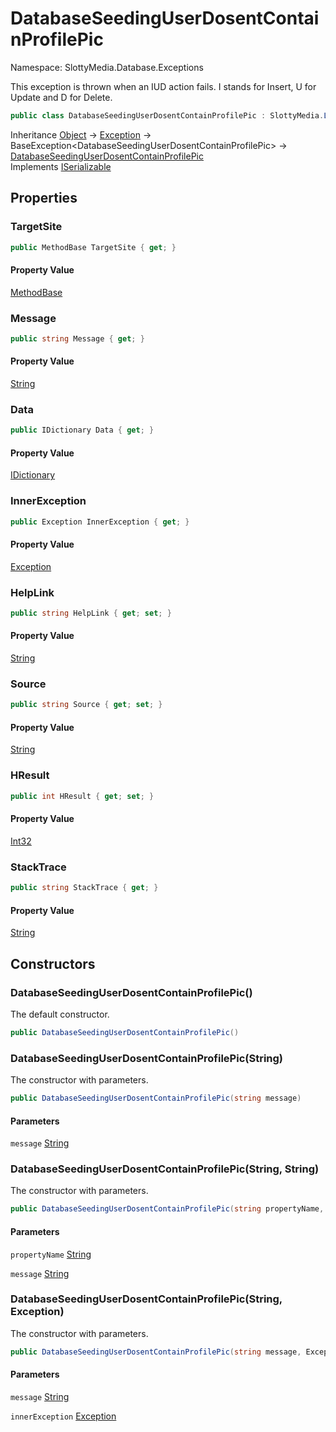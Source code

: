 # DatabaseSeedingUserDosentContainProfilePic

Namespace: SlottyMedia.Database.Exceptions

This exception is thrown when an IUD action fails. I stands for Insert, U for Update and D for Delete.

```csharp
public class DatabaseSeedingUserDosentContainProfilePic : SlottyMedia.LoggingProvider.BaseException`1[[SlottyMedia.Database.Exceptions.DatabaseSeedingUserDosentContainProfilePic, SlottyMedia.DatabaseSeeding, Version=1.0.0.0, Culture=neutral, PublicKeyToken=null]], System.Runtime.Serialization.ISerializable
```

Inheritance [Object](https://docs.microsoft.com/en-us/dotnet/api/system.object) → [Exception](https://docs.microsoft.com/en-us/dotnet/api/system.exception) → BaseException&lt;DatabaseSeedingUserDosentContainProfilePic&gt; → [DatabaseSeedingUserDosentContainProfilePic](./slottymedia.database.exceptions.databaseseedinguserdosentcontainprofilepic.md)<br>
Implements [ISerializable](https://docs.microsoft.com/en-us/dotnet/api/system.runtime.serialization.iserializable)

## Properties

### **TargetSite**

```csharp
public MethodBase TargetSite { get; }
```

#### Property Value

[MethodBase](https://docs.microsoft.com/en-us/dotnet/api/system.reflection.methodbase)<br>

### **Message**

```csharp
public string Message { get; }
```

#### Property Value

[String](https://docs.microsoft.com/en-us/dotnet/api/system.string)<br>

### **Data**

```csharp
public IDictionary Data { get; }
```

#### Property Value

[IDictionary](https://docs.microsoft.com/en-us/dotnet/api/system.collections.idictionary)<br>

### **InnerException**

```csharp
public Exception InnerException { get; }
```

#### Property Value

[Exception](https://docs.microsoft.com/en-us/dotnet/api/system.exception)<br>

### **HelpLink**

```csharp
public string HelpLink { get; set; }
```

#### Property Value

[String](https://docs.microsoft.com/en-us/dotnet/api/system.string)<br>

### **Source**

```csharp
public string Source { get; set; }
```

#### Property Value

[String](https://docs.microsoft.com/en-us/dotnet/api/system.string)<br>

### **HResult**

```csharp
public int HResult { get; set; }
```

#### Property Value

[Int32](https://docs.microsoft.com/en-us/dotnet/api/system.int32)<br>

### **StackTrace**

```csharp
public string StackTrace { get; }
```

#### Property Value

[String](https://docs.microsoft.com/en-us/dotnet/api/system.string)<br>

## Constructors

### **DatabaseSeedingUserDosentContainProfilePic()**

The default constructor.

```csharp
public DatabaseSeedingUserDosentContainProfilePic()
```

### **DatabaseSeedingUserDosentContainProfilePic(String)**

The constructor with parameters.

```csharp
public DatabaseSeedingUserDosentContainProfilePic(string message)
```

#### Parameters

`message` [String](https://docs.microsoft.com/en-us/dotnet/api/system.string)<br>

### **DatabaseSeedingUserDosentContainProfilePic(String, String)**

The constructor with parameters.

```csharp
public DatabaseSeedingUserDosentContainProfilePic(string propertyName, string message)
```

#### Parameters

`propertyName` [String](https://docs.microsoft.com/en-us/dotnet/api/system.string)<br>

`message` [String](https://docs.microsoft.com/en-us/dotnet/api/system.string)<br>

### **DatabaseSeedingUserDosentContainProfilePic(String, Exception)**

The constructor with parameters.

```csharp
public DatabaseSeedingUserDosentContainProfilePic(string message, Exception innerException)
```

#### Parameters

`message` [String](https://docs.microsoft.com/en-us/dotnet/api/system.string)<br>

`innerException` [Exception](https://docs.microsoft.com/en-us/dotnet/api/system.exception)<br>
